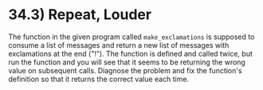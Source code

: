 # 34.3) Repeat, Louder

The function in the given program called `make_exclamations` is supposed to
consume a list of messages and return a new list of messages with exclamations
at the end ("!"). The function is defined and called twice, but run the function
and you will see that it seems to be returning the wrong value on subsequent
calls. Diagnose the problem and fix the function's definition so that it returns
the correct value each time.
